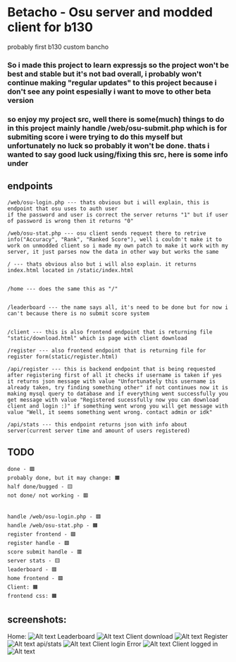# Betacho - Osu server and modded client for b130
probably first b130 custom bancho

### So i made this project to learn expressjs so the project won't be best and stable but it's not bad overall, i probably won't continue making "regular updates" to this project because i don't see any point espesially i want to move to other beta version
### so enjoy my project src, well there is some(much) things to do in this project mainly handle /web/osu-submit.php which is for submiting score i were trying to do this myself but unfortunately no luck so probably it won't be done. thats i wanted to say good luck using/fixing this src, here is some info under

## endpoints
```
/web/osu-login.php --- thats obvious but i will explain, this is endpoint that osu uses to auth user
if the password and user is correct the server returns "1" but if user of password is wrong then it returns "0"

/web/osu-stat.php --- osu client sends request there to retrive info("Accuracy", "Rank", "Ranked Score"), well i couldn't make it to work on unmodded client so i made my own patch to make it work with my server, it just parses now the data in other way but works the same

/ --- thats obvious also but i will also explain. it returns index.html located in /static/index.html


/home --- does the same this as "/"


/leaderboard --- the name says all, it's need to be done but for now i can't because there is no submit score system


/client --- this is also frontend endpoint that is returning file "static/download.html" which is page with client download

/register --- also frontend endpoint that is returning file for register form(static/register.html)

/api/register --- this is backend endpoint that is being requested after registering first of all it checks if username is taken if yes it returns json message with value "Unfortunately this username is already taken, try finding something other" if not continues now it is making mysql query to database and if everything went successfully you get message with value "Registered sucessfully now you can download client and login :)" if something went wrong you will get message with value "Well, it seems something went wrong. contact admin or idk"

/api/stats --- this endpoint returns json with info about server(current server time and amount of users registered)

```

## TODO
```
done - 🟩
probably done, but it may change: 🟧
half done/bugged - 🟨
not done/ not working - 🟥


handle /web/osu-login.php - 🟩
handle /web/osu-stat.php - 🟧
register frontend - 🟩
register handle - 🟩
score submit handle - 🟥
server stats - 🟨
leaderboard - 🟥
home frontend - 🟩
Client: 🟧
frontend css: 🟧

```

## screenshots: 
Home: 
![Alt text](home.png)
Leaderboard
![Alt text](leaderboard.png)
Client download
![Alt text](download.png)
Register
![Alt text](register.png)
api/stats
![Alt text](stats.png)
Client login Error
![Alt text](loginerror.png)
Client logged in
![Alt text](loggedin.png)